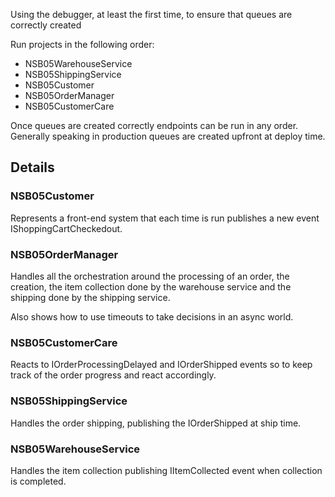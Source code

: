 Using the debugger, at least the first time, to ensure that queues are correctly created

Run projects in the following order:

* NSB05WarehouseService
* NSB05ShippingService
* NSB05Customer
* NSB05OrderManager
* NSB05CustomerCare

Once queues are created correctly endpoints can be run in any order. Generally speaking in production queues are created upfront at deploy time.

## Details

### NSB05Customer

Represents a front-end system that each time is run publishes a new event IShoppingCartCheckedout.

### NSB05OrderManager

Handles all the orchestration around the processing of an order, the creation, the item collection done by the warehouse service and the shipping done by the shipping service.

Also shows how to use timeouts to take decisions in an async world.

### NSB05CustomerCare

Reacts to IOrderProcessingDelayed and IOrderShipped events so to keep track of the order progress and react accordingly.

### NSB05ShippingService

Handles the order shipping, publishing the IOrderShipped at ship time.

### NSB05WarehouseService

Handles the item collection publishing IItemCollected event when collection is completed.